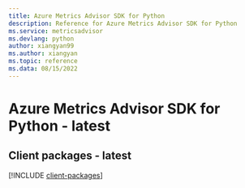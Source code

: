 ```yaml
---
title: Azure Metrics Advisor SDK for Python
description: Reference for Azure Metrics Advisor SDK for Python
ms.service: metricsadvisor
ms.devlang: python
author: xiangyan99
ms.author: xiangyan
ms.topic: reference
ms.data: 08/15/2022
---
```

# Azure Metrics Advisor SDK for Python - latest

## Client packages - latest
[!INCLUDE [client-packages](metrics-advisor-client-index.md)]